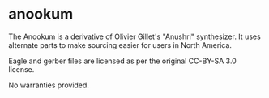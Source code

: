 # anookum

The Anookum is a derivative of Olivier Gillet's "Anushri" synthesizer.
It uses alternate parts to make sourcing easier for users in North America.

Eagle and gerber files are licensed as per the original CC-BY-SA 3.0 license.

No warranties provided.
